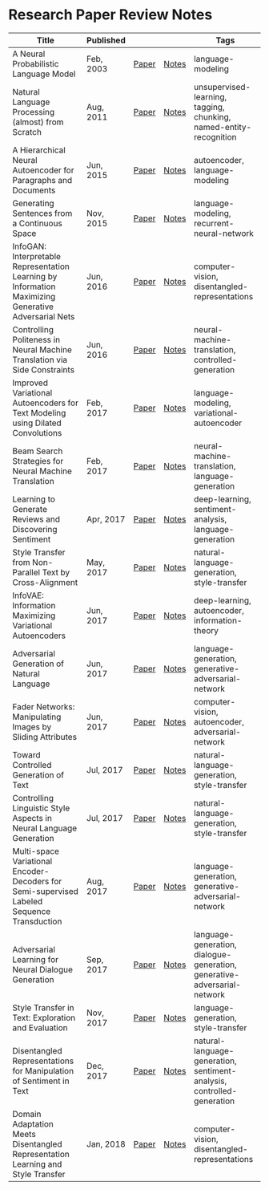 # Research Paper Review Notes

| Title | Published | | | Tags |
|---|---|---|---|---|
| A Neural Probabilistic Language Model | Feb, 2003 | [Paper](http://www.jmlr.org/papers/v3/bengio03a.html)| [Notes](reviews/a-neural-probabilistic-language-model/a-neural-probabilistic-language-model.pdf) | language-modeling |
| Natural Language Processing (almost) from Scratch | Aug, 2011 | [Paper](https://arxiv.org/abs/1103.0398)| [Notes](reviews/natural-language-processing-almost-from-scratch/natural-language-processing-almost-from-scratch.pdf) | unsupervised-learning, tagging, chunking, named-entity-recognition |
| A Hierarchical Neural Autoencoder for Paragraphs and Documents | Jun, 2015 | [Paper](https://arxiv.org/abs/1506.01057)| [Notes](reviews/a-hierarchical-neural-autoencoder-for-paragraphs-and-documents/a-hierarchical-neural-autoencoder-for-paragraphs-and-documents.pdf) | autoencoder, language-modeling |
| Generating Sentences from a Continuous Space | Nov, 2015 | [Paper](https://arxiv.org/abs/1511.06349)| [Notes](reviews/generating-sentences-from-a-continuous-space/generating-sentences-from-a-continuous-space.pdf) | language-modeling, recurrent-neural-network |
| InfoGAN: Interpretable Representation Learning by Information Maximizing Generative Adversarial Nets | Jun, 2016 | [Paper](https://arxiv.org/abs/1606.03657)| [Notes](reviews/infogan-interpretable-representation-learning-by-information-maximizing-generative-adversarial-nets/infogan-interpretable-representation-learning-by-information-maximizing-generative-adversarial-nets.pdf) | computer-vision, disentangled-representations | 
| Controlling Politeness in Neural Machine Translation via Side Constraints | Jun, 2016 | [Paper](https://www.semanticscholar.org/paper/Controlling-Politeness-in-Neural-Machine-Translati-Sennrich-Haddow/3b82ea4468c9b46ea74ef197d58b289bca835995)| [Notes](reviews/controlling-politeness-in-neural-machine-translation-via-side-constraints/controlling-politeness-in-neural-machine-translation-via-side-constraints.pdf) | neural-machine-translation, controlled-generation |
| Improved Variational Autoencoders for Text Modeling using Dilated Convolutions | Feb, 2017 | [Paper](https://arxiv.org/abs/1702.08139)| [Notes](reviews/improved-variational-autoencoders-for-text-modeling-using-dilated-convolutions/improved-variational-autoencoders-for-text-modeling-using-dilated-convolutions.pdf) | language-modeling, variational-autoencoder |
| Beam Search Strategies for Neural Machine Translation | Feb, 2017 | [Paper](https://arxiv.org/abs/1702.01806)| [Notes](reviews/beam-search-strategies-for-neural-machine-translation/beam-search-strategies-for-neural-machine-translation.pdf) | neural-machine-translation, language-generation |
| Learning to Generate Reviews and Discovering Sentiment | Apr, 2017 | [Paper](https://arxiv.org/abs/1704.01444)| [Notes](reviews/learning-to-generate-reviews-and-discovering-sentiment/learning-to-generate-reviews-and-discovering-sentiment.pdf) | deep-learning, sentiment-analysis, language-generation |
| Style Transfer from Non-Parallel Text by Cross-Alignment | May, 2017 | [Paper](https://arxiv.org/abs/1705.09655)| [Notes](reviews/style-transfer-from-non-parallel-text-by-cross-alignment/style-transfer-from-non-parallel-text-by-cross-alignment.pdf) | natural-language-generation, style-transfer |
| InfoVAE: Information Maximizing Variational Autoencoders | Jun, 2017 | [Paper](https://arxiv.org/abs/1706.02262)| [Notes](reviews/infovae-information-maximizing-variational-autoencoders/infovae-information-maximizing-variational-autoencoders.pdf) | deep-learning, autoencoder, information-theory |
| Adversarial Generation of Natural Language | Jun, 2017 | [Paper](https://arxiv.org/abs/1705.10929)| [Notes](reviews/adversarial-generation-of-natural-language/adversarial-generation-of-natural-language.pdf) | language-generation, generative-adversarial-network |
| Fader Networks: Manipulating Images by Sliding Attributes | Jun, 2017 | [Paper](https://arxiv.org/abs/1706.00409)| [Notes](reviews/fader-networks-manipulating-images-by-sliding-attributes/fader-networks-manipulating-images-by-sliding-attributes.pdf) | computer-vision, autoencoder, adversarial-network |
| Toward Controlled Generation of Text | Jul, 2017 | [Paper](https://arxiv.org/abs/1703.00955)| [Notes](reviews/toward-controlled-generation-of-text/toward-controlled-generation-of-text.pdf) | natural-language-generation, style-transfer |
| Controlling Linguistic Style Aspects in Neural Language Generation | Jul, 2017 | [Paper](https://arxiv.org/abs/1707.02633)| [Notes](reviews/controlling-linguistic-style-aspects-in-neural-language-generation/controlling-linguistic-style-aspects-in-neural-language-generation.pdf) | natural-language-generation, style-transfer | 
| Multi-space Variational Encoder-Decoders for Semi-supervised Labeled Sequence Transduction | Aug, 2017 | [Paper](https://arxiv.org/abs/1704.01691)| [Notes](reviews/multispace-variational-encoderdecoders-for-semisupervised-labeled-sequence-transduction/multispace-variational-encoderdecoders-for-semisupervised-labeled-sequence-transduction.pdf) | language-generation, generative-adversarial-network |
| Adversarial Learning for Neural Dialogue Generation | Sep, 2017 | [Paper](https://arxiv.org/abs/1701.06547)| [Notes](reviews/adversarial-learning-for-neural-dialogue-generation/adversarial-learning-for-neural-dialogue-generation.pdf) | language-generation, dialogue-generation, generative-adversarial-network |
| Style Transfer in Text: Exploration and Evaluation | Nov, 2017 | [Paper](https://arxiv.org/abs/1711.06861)| [Notes](reviews/style-transfer-in-text-exploration-and-evaluation/style-transfer-in-text-exploration-and-evaluation.pdf) | language-generation, style-transfer |
| Disentangled Representations for Manipulation of Sentiment in Text | Dec, 2017 | [Paper](https://arxiv.org/abs/1712.10066)| [Notes](reviews/disentangled-representations-for-manipulation-of-sentiment-in-text/disentangled-representations-for-manipulation-of-sentiment-in-text.pdf) | natural-language-generation, sentiment-analysis, controlled-generation |
| Domain Adaptation Meets Disentangled Representation Learning and Style Transfer | Jan, 2018 | [Paper](https://arxiv.org/abs/1712.09025)| [Notes](reviews/domain-adaptation-meets-disentangled-representation-learning-and-style-transfer/domain-adaptation-meets-disentangled-representation-learning-and-style-transfer.pdf) | computer-vision, disentangled-representations |

<!-- | paper_title | date | [Paper](paper_link)| [Notes](reviews/.pdf) | tags | -->
